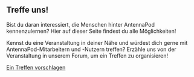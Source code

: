 ## Treffe uns!

Bist du daran interessiert, die Menschen hinter AntennaPod kennenzulernen? Hier
auf dieser Seite findest du alle Möglichkeiten!

Kennst du eine Veranstaltung in deiner Nähe und würdest dich gerne mit
AntennaPod-Mitarbeitern und -Nutzern treffen? Erzähle uns von der Veranstaltung
in unserem Forum, um ein Treffen zu organisieren!

[Ein Treffen vorschlagen](https://forum.antennapod.org/)
